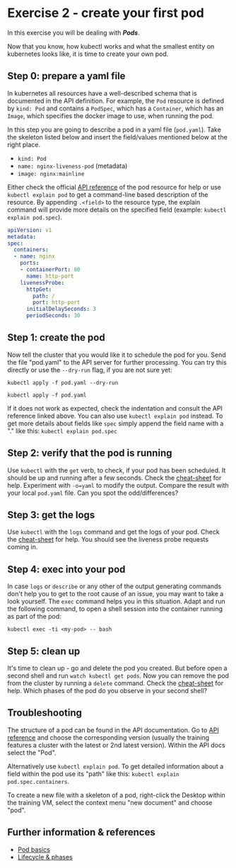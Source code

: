 # Exercise 2 - create your first pod

In this exercise you will be dealing with **_Pods_**.

Now that you know, how kubectl works and what the smallest entity on kubernetes looks like, it is time to create your own pod.

## Step 0: prepare a yaml file
In kubernetes all resources have a well-described schema that is documented in the API definition. For example, the `Pod` resource is defined by `kind: Pod` and contains a `PodSpec`, which has a `Container`, which has an `Image`, which specifies the docker image to use, when running the pod.

In this step you are going to describe a pod in a yaml file (`pod.yaml`). Take the skeleton listed below and insert the field/values mentioned below at the right place.
* `kind: Pod`
* `name: nginx-liveness-pod` (metadata)
* `image: nginx:mainline`

Either check the official [API reference](https://kubernetes.io/docs/reference/generated/kubernetes-api/v1.10/#pod-v1-core) of the pod resource for help or use `kubectl explain pod` to get a command-line based description of the resource. By appending `.<field>` to the resource type, the explain command will provide more details on the specified field (example: `kubectl explain pod.spec`).

```yaml
apiVersion: v1
metadata:
spec:
  containers:
  - name: nginx
    ports:
    - containerPort: 80
      name: http-port
    livenessProbe:
      httpGet:
        path: /
        port: http-port
      initialDelaySeconds: 3
      periodSeconds: 30
```

## Step 1: create the pod
Now tell the cluster that you would like it to schedule the pod for you. Send the file "pod.yaml" to the API server for further processing. You can try this directly or use the `--dry-run` flag, if you are not sure yet:

`kubectl apply -f pod.yaml --dry-run`

`kubectl apply -f pod.yaml`

If it does not work as expected, check the indentation and consult the API reference linked above. You can also use `kubectl explain pod` instead. To get more details about fields like `spec` simply append the field name with a "." like this: `kubectl explain pod.spec`

## Step 2: verify that the pod is running
Use `kubectl` with the `get` verb, to check, if your pod has been scheduled. It should be up and running after a few seconds. Check the [cheat-sheet](./cheat-sheet.md) for help.
Experiment with `-o=yaml` to modify the output. Compare the result with your local `pod.yaml` file. Can you spot the odd/differences?

## Step 3: get the logs
Use `kubectl` with the `logs` command and get the logs of your pod. Check the [cheat-sheet](./cheat-sheet.md) for help.
You should see the liveness probe requests coming in.

## Step 4: exec into your pod
In case `logs` or `describe` or any other of the output generating commands don't help you to get to the root cause of an issue, you may want to take a look yourself.
The `exec` command helps you in this situation. Adapt and run the following command, to open a shell session into the container running as part of the pod:

`kubectl exec -ti <my-pod> -- bash`

## Step 5: clean up
It's time to clean up - go and delete the pod you created. But before open a second shell and run `watch kubectl get pods`.
Now you can remove the pod from the cluster by running a `delete` command. Check the [cheat-sheet](./cheat-sheet.md) for help.
Which phases of the pod do you observe in your second shell?

## Troubleshooting
The structure of a pod can be found in the API documentation. Go to [API reference](https://kubernetes.io/docs/reference/) and choose the corresponding version (usually the training features a cluster with the latest or 2nd latest version). Within the API docs select the "Pod".

Alternatively use `kubectl explain pod`. To get detailed information about a field within the pod use its "path" like this: `kubectl explain pod.spec.containers`.

To create a new file with a skeleton of a pod, right-click the Desktop within the training VM, select the context menu "new document" and choose "pod".

## Further information & references
- [Pod basics](https://kubernetes.io/docs/concepts/workloads/pods/pod/)
- [Lifecycle & phases](https://kubernetes.io/docs/concepts/workloads/pods/pod-lifecycle/)
